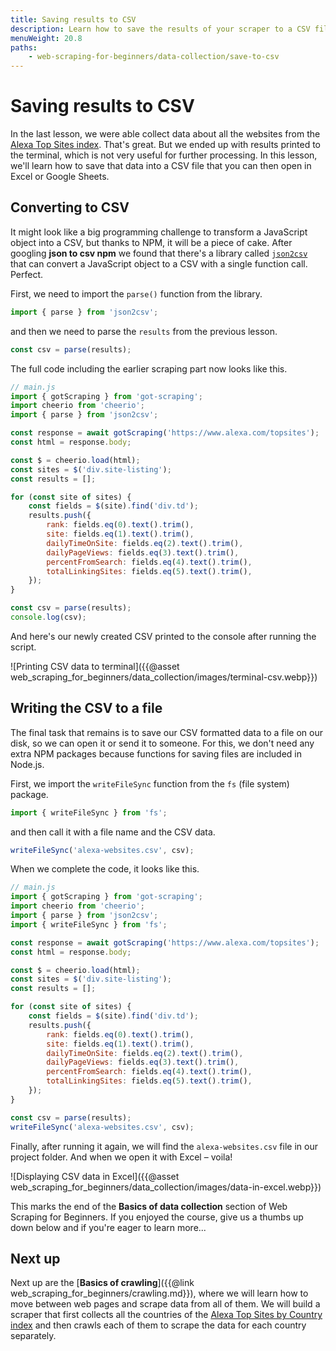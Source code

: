 ```yaml
---
title: Saving results to CSV
description: Learn how to save the results of your scraper to a CSV file.
menuWeight: 20.8
paths:
    - web-scraping-for-beginners/data-collection/save-to-csv
---
```


# [](#saving-to-csv) Saving results to CSV

In the last lesson, we were able collect data about all the websites from the <a href="https://www.alexa.com/topsites" target="_blank">Alexa Top Sites index</a>. That's great. But we ended up with results printed to the terminal, which is not very useful for further processing. In this lesson, we'll learn how to save that data into a CSV file that you can then open in Excel or Google Sheets.

## [](#converting-to-csv) Converting to CSV

It might look like a big programming challenge to transform a JavaScript object into a CSV, but thanks to NPM, it will be a piece of cake. After googling **json to csv npm** we found that there's a library called <a href="https://www.npmjs.com/package/json2csv" target="_blank">`json2csv`</a> that can convert a JavaScript object to a CSV with a single function call. Perfect.

First, we need to import the `parse()` function from the library.

```js
import { parse } from 'json2csv';
```

and then we need to parse the `results` from the previous lesson.

```js
const csv = parse(results);
```

The full code including the earlier scraping part now looks like this.

```js
// main.js
import { gotScraping } from 'got-scraping';
import cheerio from 'cheerio';
import { parse } from 'json2csv';

const response = await gotScraping('https://www.alexa.com/topsites');
const html = response.body;

const $ = cheerio.load(html);
const sites = $('div.site-listing');
const results = [];

for (const site of sites) {
    const fields = $(site).find('div.td');
    results.push({
        rank: fields.eq(0).text().trim(),
        site: fields.eq(1).text().trim(),
        dailyTimeOnSite: fields.eq(2).text().trim(),
        dailyPageViews: fields.eq(3).text().trim(),
        percentFromSearch: fields.eq(4).text().trim(),
        totalLinkingSites: fields.eq(5).text().trim(),
    });
}

const csv = parse(results);
console.log(csv);
```

And here's our newly created CSV printed to the console after running the script.

![Printing CSV data to terminal]({{@asset web_scraping_for_beginners/data_collection/images/terminal-csv.webp}})

## [](#writing-to-file) Writing the CSV to a file

The final task that remains is to save our CSV formatted data to a file on our disk, so we can open it or send it to someone. For this, we don't need any extra NPM packages because functions for saving files are included in Node.js.

First, we import the `writeFileSync` function from the `fs` (file system) package.

```js
import { writeFileSync } from 'fs';
```

and then call it with a file name and the CSV data.

```js
writeFileSync('alexa-websites.csv', csv);
```

When we complete the code, it looks like this.

```js
// main.js
import { gotScraping } from 'got-scraping';
import cheerio from 'cheerio';
import { parse } from 'json2csv';
import { writeFileSync } from 'fs';

const response = await gotScraping('https://www.alexa.com/topsites');
const html = response.body;

const $ = cheerio.load(html);
const sites = $('div.site-listing');
const results = [];

for (const site of sites) {
    const fields = $(site).find('div.td');
    results.push({
        rank: fields.eq(0).text().trim(),
        site: fields.eq(1).text().trim(),
        dailyTimeOnSite: fields.eq(2).text().trim(),
        dailyPageViews: fields.eq(3).text().trim(),
        percentFromSearch: fields.eq(4).text().trim(),
        totalLinkingSites: fields.eq(5).text().trim(),
    });
}

const csv = parse(results);
writeFileSync('alexa-websites.csv', csv);
```

Finally, after running it again, we will find the `alexa-websites.csv` file in our project folder. And when we open it with Excel – voila!

![Displaying CSV data in Excel]({{@asset web_scraping_for_beginners/data_collection/images/data-in-excel.webp}})

This marks the end of the **Basics of data collection** section of Web Scraping for Beginners. If you enjoyed the course, give us a thumbs up down below and if you're eager to learn more...

## [](#next) Next up

Next up are the [**Basics of crawling**]({{@link web_scraping_for_beginners/crawling.md}}), where we will learn how to move between web pages and scrape data from all of them. We will build a scraper that first collects all the countries of the <a href="https://www.alexa.com/topsites/countries" target="_blank">Alexa Top Sites by Country index</a> and then crawls each of them to scrape the data for each country separately.
